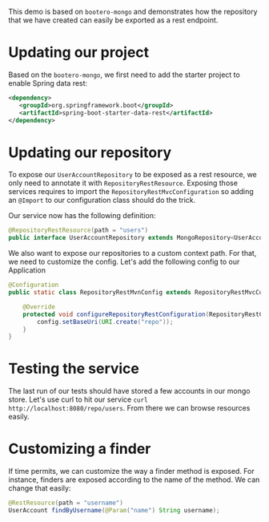 This demo is based on `bootero-mongo` and demonstrates how the repository that we
have created can easily be exported as a rest endpoint.

# Updating our project

Based on the `bootero-mongo`, we first need to add the starter project to enable
Spring data rest:

```xml
<dependency>
   <groupId>org.springframework.boot</groupId>
   <artifactId>spring-boot-starter-data-rest</artifactId>
</dependency>
```

# Updating our repository

To expose our `UserAccountRepository` to be exposed as a rest resource, we only
need to annotate it with `RepositoryRestResource`. Exposing those services requires
to import the `RepositoryRestMvcConfiguration` so adding an `@Import` to our
configuration class should do the trick.

Our service now has the following definition:

```java
@RepositoryRestResource(path = "users")
public interface UserAccountRepository extends MongoRepository<UserAccount, Long> {
```

We also want to expose our repositories to a custom context path. For that, we need
to customize the config. Let's add the following config to our Application

```java
@Configuration
public static class RepositoryRestMvnConfig extends RepositoryRestMvcConfiguration {

	@Override
	protected void configureRepositoryRestConfiguration(RepositoryRestConfiguration config) {
		config.setBaseUri(URI.create("repo"));
	}
}
```

# Testing the service

The last run of our tests should have stored a few accounts in our mongo store. Let's
use curl to hit our service `curl http://localhost:8080/repo/users`. From there we can browse
resources easily.

# Customizing a finder

If time permits, we can customize the way a finder method is exposed. For instance,
finders are exposed according to the name of the method. We can change that easily:

```java
@RestResource(path = "username")
UserAccount findByUsername(@Param("name") String username);
```


